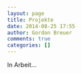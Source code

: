 ```yaml
---
layout: page
title: Projekte
date: 2014-08-25 17:55
author: Gordon Breuer
comments: true
categories: []
---
```

In Arbeit...
